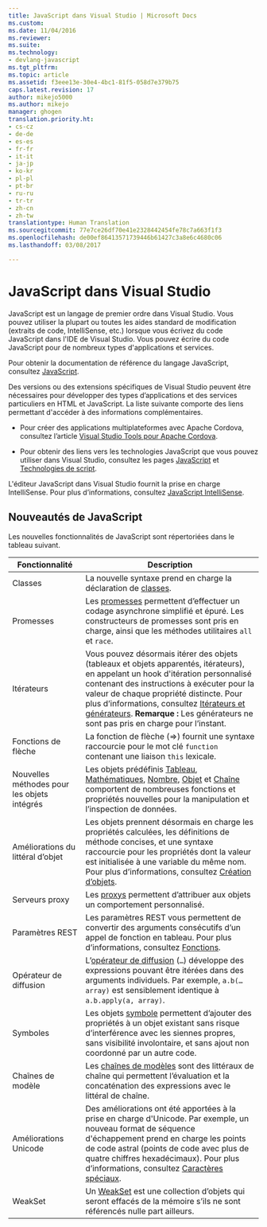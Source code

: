```yaml
---
title: JavaScript dans Visual Studio | Microsoft Docs
ms.custom: 
ms.date: 11/04/2016
ms.reviewer: 
ms.suite: 
ms.technology:
- devlang-javascript
ms.tgt_pltfrm: 
ms.topic: article
ms.assetid: f3eee13e-30e4-4bc1-81f5-058d7e379b75
caps.latest.revision: 17
author: mikejo5000
ms.author: mikejo
manager: ghogen
translation.priority.ht:
- cs-cz
- de-de
- es-es
- fr-fr
- it-it
- ja-jp
- ko-kr
- pl-pl
- pt-br
- ru-ru
- tr-tr
- zh-cn
- zh-tw
translationtype: Human Translation
ms.sourcegitcommit: 77e7ce26df70e41e2328442454fe78c7a663f1f3
ms.openlocfilehash: de00ef86413571739446b61427c3a8e6c4680c06
ms.lasthandoff: 03/08/2017

---
```

# <a name="javascript-in-visual-studio"></a>JavaScript dans Visual Studio
JavaScript est un langage de premier ordre dans Visual Studio. Vous pouvez utiliser la plupart ou toutes les aides standard de modification (extraits de code, IntelliSense, etc.) lorsque vous écrivez du code JavaScript dans l'IDE de Visual Studio. Vous pouvez écrire du code JavaScript pour de nombreux types d'applications et services.  
  
 Pour obtenir la documentation de référence du langage JavaScript, consultez [JavaScript](https://docs.microsoft.com/scripting/javascript/javascript-language-reference).
  
 Des versions ou des extensions spécifiques de Visual Studio peuvent être nécessaires pour développer des types d’applications et des services particuliers en HTML et JavaScript. La liste suivante comporte des liens permettant d'accéder à des informations complémentaires.  
  
-   Pour créer des applications multiplateformes avec Apache Cordova, consultez l’article [Visual Studio Tools pour Apache Cordova](https://docs.microsoft.com/visualstudio/cross-platform/tools-for-cordova/).  
  
-   Pour obtenir des liens vers les technologies JavaScript que vous pouvez utiliser dans Visual Studio, consultez les pages [JavaScript](https://docs.microsoft.com/scripting/javascript/) et [Technologies de script](https://docs.microsoft.com/scripting/).
  
 L'éditeur JavaScript dans Visual Studio fournit la prise en charge IntelliSense. Pour plus d’informations, consultez [JavaScript IntelliSense](../ide/javascript-intellisense.md).  
  
## <a name="whats-new-in-javascript"></a>Nouveautés de JavaScript  
 Les nouvelles fonctionnalités de JavaScript sont répertoriées dans le tableau suivant.  
  
|Fonctionnalité|Description|  
|-------------|-----------------|  
|Classes|La nouvelle syntaxe prend en charge la déclaration de [classes](http://msdn.microsoft.com/Library/bf45ebad-4678-4062-88df-55d32b603c69).|  
|Promesses|Les [promesses](http://msdn.microsoft.com/Library/358ad98b-f7fa-448c-9ee0-ef1e2a45e9c6) permettent d’effectuer un codage asynchrone simplifié et épuré. Les constructeurs de promesses sont pris en charge, ainsi que les méthodes utilitaires `all` et `race`.|  
|Itérateurs|Vous pouvez désormais itérer des objets (tableaux et objets apparentés, itérateurs), en appelant un hook d'itération personnalisé contenant des instructions à exécuter pour la valeur de chaque propriété distincte. Pour plus d’informations, consultez [Itérateurs et générateurs](http://msdn.microsoft.com/Library/68ef5b2f-0349-492b-b557-73ff2a2f90cf). **Remarque :** Les générateurs ne sont pas pris en charge pour l’instant.|  
|Fonctions de flèche|La fonction de flèche (=>) fournit une syntaxe raccourcie pour le mot clé `function` contenant une liaison `this` lexicale.|  
|Nouvelles méthodes pour les objets intégrés|Les objets prédéfinis [Tableau](http://msdn.microsoft.com/Library/08e5f552-0797-4b48-8164-609582fc18c9), [Mathématiques](http://msdn.microsoft.com/Library/607b94cb-921c-43cd-b514-fdbc13aeced6), [Nombre](http://msdn.microsoft.com/Library/76e87c37-cf6c-46cc-bafa-04be1fe3d78d), [Objet](http://msdn.microsoft.com/Library/d24ef8fc-217b-4828-94e1-19f72780bae0) et [Chaîne](http://msdn.microsoft.com/Library/8063ecd5-5778-4e87-b985-b21420171914) comportent de nombreuses fonctions et propriétés nouvelles pour la manipulation et l’inspection de données.|  
|Améliorations du littéral d’objet|Les objets prennent désormais en charge les propriétés calculées, les définitions de méthode concises, et une syntaxe raccourcie pour les propriétés dont la valeur est initialisée à une variable du même nom. Pour plus d’informations, consultez [Création d’objets](http://msdn.microsoft.com/Library/58d1baa5-4fe8-4a56-a926-5b11765df704).|  
|Serveurs proxy|Les [proxys](http://msdn.microsoft.com/Library/2b89abee-04fa-47e6-9676-980016cff5f8) permettent d’attribuer aux objets un comportement personnalisé.|  
|Paramètres REST|Les paramètres REST vous permettent de convertir des arguments consécutifs d’un appel de fonction en tableau. Pour plus d’informations, consultez [Fonctions](http://msdn.microsoft.com/Library/e2a72b5a-3edd-43d8-95e8-91721b38c1c1).|  
|Opérateur de diffusion|L’[opérateur de diffusion](http://msdn.microsoft.com/Library/10263a4c-bd27-4d87-9917-fb4b6bf373db) (`…`) développe des expressions pouvant être itérées dans des arguments individuels. Par exemple, `a.b(…array)` est sensiblement identique à `a.b.apply(a, array)`.|  
|Symboles|Les objets [symbole](http://msdn.microsoft.com/Library/2ad059f1-4b7f-4758-882a-c74ce1283ab0) permettent d’ajouter des propriétés à un objet existant sans risque d’interférence avec les siennes propres, sans visibilité involontaire, et sans ajout non coordonné par un autre code.|  
|Chaînes de modèle|Les [chaînes de modèles](http://msdn.microsoft.com/Library/f2e525a5-b0fc-49c3-95a0-641788e5c12a) sont des littéraux de chaîne qui permettent l’évaluation et la concaténation des expressions avec le littéral de chaîne.|  
|Améliorations Unicode|Des améliorations ont été apportées à la prise en charge d'Unicode. Par exemple, un nouveau format de séquence d'échappement prend en charge les points de code astral (points de code avec plus de quatre chiffres hexadécimaux). Pour plus d’informations, consultez [Caractères spéciaux](http://msdn.microsoft.com/Library/3b38b1bd-1f0f-4748-b13e-55cab36fd126).|  
|WeakSet|Un [WeakSet](http://msdn.microsoft.com/Library/f97e6e7c-d678-4e32-978e-d949a7cafa3a) est une collection d’objets qui seront effacés de la mémoire s’ils ne sont référencés nulle part ailleurs.|
